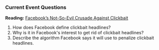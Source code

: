 ### Current Event Questions

**Reading:** [Facebook’s Not-So-Evil Crusade Against Clickbait](http://www.slate.com/blogs/future_tense/2014/08/26/facebook_clickbait_changes_to_news_feed_algorithm_could_save_media_from.html)

1. How does Facebook define clickbait headlines?
2. Why is it in Facebook's interest to get rid of clickbait headlines? 
3. Describe the algorithm Facebook says it will use to penalize clickbait headlines. 
